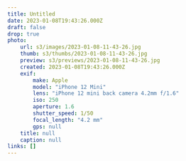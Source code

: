```yaml
---
title: Untitled
date: 2023-01-08T19:43:26.000Z
draft: false
drop: true
photo:
    url: s3/images/2023-01-08-11-43-26.jpg
    thumb: s3/thumbs/2023-01-08-11-43-26.jpg
    preview: s3/previews/2023-01-08-11-43-26.jpg
    created: 2023-01-08T19:43:26.000Z
    exif:
        make: Apple
        model: "iPhone 12 Mini"
        lens: "iPhone 12 mini back camera 4.2mm f/1.6"
        iso: 250
        aperture: 1.6
        shutter_speed: 1/50
        focal_length: "4.2 mm"
        gps: null
    title: null
    caption: null
links: []
---
```

